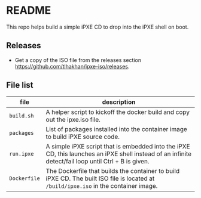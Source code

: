 # README
This repo helps build a simple iPXE CD to drop into the iPXE shell on boot. 

## Releases
- Get a copy of the ISO file from the releases section <https://github.com/tlhakhan/ipxe-iso/releases>.

## File list
file | description
--- | ---
`build.sh` | A helper script to kickoff the docker build and copy out the ipxe.iso file.
`packages` | List of packages installed into the container image to build iPXE source code.
`run.ipxe` | A simple iPXE script that is embedded into the iPXE CD, this launches an iPXE shell instead of an infinite detect/fail loop until Ctrl + B is given.
`Dockerfile` | The Dockerfile that builds the container to build iPXE CD. The built ISO file is located at `/build/ipxe.iso` in the container image.
